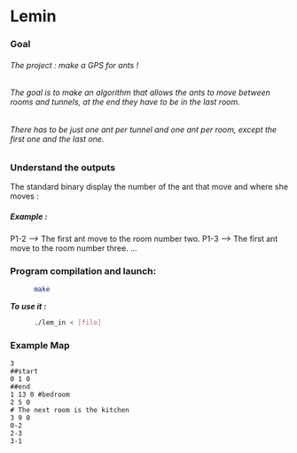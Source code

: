 # Lemin

### Goal
###### The project : make a GPS for ants !
###### The goal is to make an algorithm that allows the ants to move between rooms and tunnels, at the end they have to be in the last room.
###### There has to be just one ant per tunnel and one ant per room, except the first one and the last one.

### Understand the outputs
The standard binary display the number of the ant that move and where she moves :
##### Example : 
P1-2 --> The first ant move to the room number two.
P1-3 --> The first ant move to the room number three.
...


### Program compilation and launch:
  ```sh
        make
```
***To use it :***
  ```sh
        ./lem_in < [file]
```

### Example Map

```
3
##start
0 1 0
##end
1 13 0 #bedroom
2 5 0
# The next room is the kitchen
3 9 0
0-2
2-3
3-1
```
